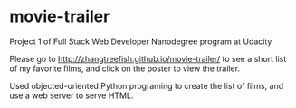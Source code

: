 # movie-trailer

Project 1 of Full Stack Web Developer Nanodegree program at Udacity

Please go to http://zhangtreefish.github.io/movie-trailer/ to see a short list of my favorite films, and click on the poster to view the trailer.

Used objected-oriented Python programing to create the list of films, and use a web server to serve HTML.